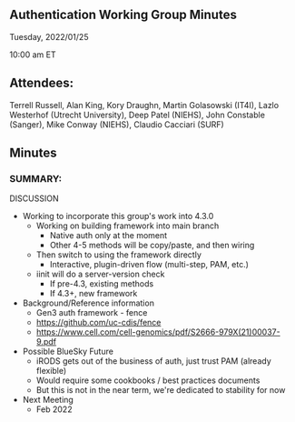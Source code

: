 ## Authentication Working Group Minutes

Tuesday, 2022/01/25

10:00 am ET

## Attendees:

Terrell Russell, Alan King, Kory Draughn, Martin Golasowski (IT4I), Lazlo Westerhof (Utrecht University), Deep Patel (NIEHS), John Constable (Sanger), Mike Conway (NIEHS), Claudio Cacciari (SURF)

## Minutes

### SUMMARY:

DISCUSSION

 - Working to incorporate this group's work into 4.3.0
   - Working on building framework into main branch
     - Native auth only at the moment
     - Other 4-5 methods will be copy/paste, and then wiring
   - Then switch to using the framework directly
     - Interactive, plugin-driven flow (multi-step, PAM, etc.)
   - iinit will do a server-version check
     - If pre-4.3, existing methods
     - If 4.3+, new framework
 - Background/Reference information
   - Gen3 auth framework - fence
   - https://github.com/uc-cdis/fence 
   - https://www.cell.com/cell-genomics/pdf/S2666-979X(21)00037-9.pdf 
 - Possible BlueSky Future
   - iRODS gets out of the business of auth, just trust PAM (already flexible)
   - Would require some cookbooks / best practices documents
   - But this is not in the near term, we're dedicated to stability for now
 - Next Meeting
   - Feb 2022

